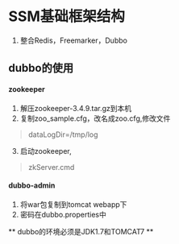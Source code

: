 # SSM基础框架结构
1. 整合Redis，Freemarker，Dubbo

## dubbo的使用
#### zookeeper
  1. 解压zookeeper-3.4.9.tar.gz到本机
  2. 复制zoo_sample.cfg，改名成zoo.cfg,修改文件
  > dataLogDir=/tmp/log
  3. 启动zookeeper,
  > zkServer.cmd

#### dubbo-admin
  1. 将war包复制到tomcat webapp下
  2. 密码在dubbo.properties中
  
** dubbo的环境必须是JDK1.7和TOMCAT7 **


